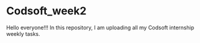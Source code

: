 # Codsoft_week2
Hello everyone!!! 
In this repository, I am uploading all my Codsoft internship weekly tasks.
